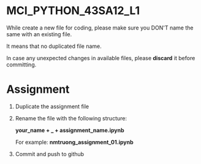 # MCI_PYTHON_43SA12_L1
While create a new file for coding, please make sure you DON'T name the same with an existing file.

It means that no duplicated file name.

In case any unexpected changes in available files, please **discard** it before committing. 

# Assignment
1. Duplicate the assignment file
2. Rename the file with the following structure: 
   
   **your_name + _ + assignment_name.ipynb**

    For example: **nmtruong_assignment_01.ipynb**
3. Commit and push to github